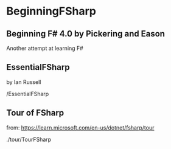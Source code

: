 # BeginningFSharp

## Beginning F# 4.0 by Pickering and Eason

Another attempt at learning F#

## EssentialFSharp

by Ian Russell

/EssentialFSharp

## Tour of FSharp

from: <https://learn.microsoft.com/en-us/dotnet/fsharp/tour>

./tour/TourFSharp
